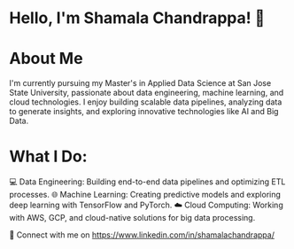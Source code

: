 # Hello, I'm Shamala Chandrappa! 👋

# About Me
I'm currently pursuing my Master's in Applied Data Science at San Jose State University, passionate about data engineering, machine learning, and cloud technologies. I enjoy building scalable data pipelines, analyzing data to generate insights, and exploring innovative technologies like AI and Big Data.

# What I Do:
💻 Data Engineering: Building end-to-end data pipelines and optimizing ETL processes.
🌐 Machine Learning: Creating predictive models and exploring deep learning with TensorFlow and PyTorch.
☁️ Cloud Computing: Working with AWS, GCP, and cloud-native solutions for big data processing.

🔗 Connect with me on https://www.linkedin.com/in/shamalachandrappa/
